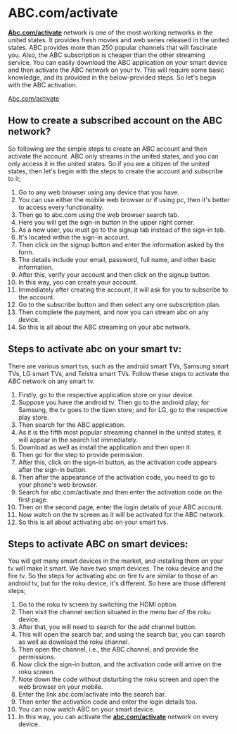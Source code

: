 # ABC.com/activate

**[Abc.com/activate](https://abcactivate.github.io)** network is one of the most working networks in the united states. It provides fresh movies and web series released in the united states. ABC provides more than 250 popular channels that will fascinate you. Also, the ABC subscription is cheaper than the other streaming service. You can easily download the ABC application on your smart device and then activate the ABC network on your tv. This will require some basic knowledge, and its provided in the below-provided steps. So let's begin with the ABC activation.

[Abc.com/activate](getstarted.png)


## How to create a subscribed account on the ABC network?

So following are the simple steps to create an ABC account and then activate the account. ABC only streams in the united states, and you can only access it in the united states. So if you are a citizen of the united states, then let's begin with the steps to create the account and subscribe to it;

1. Go to any web browser using any device that you have.
2. You can use either the mobile web browser or if using pc, then it's better to access every functionality.
3. Then go to abc.com using the web browser search tab.
4. Here you will get the sign-in button in the upper right corner.
5. As a new user, you must go to the signup tab instead of the sign-in tab.
6. It's located within the sign-in account.
7. Then click on the signup button and enter the information asked by the form.
8. The details include your email, password, full name, and other basic information.
9. After this, verify your account and then click on the signup button.
10. In this way, you can create your account.
11. Immediately after creating the account, it will ask for you to subscribe to the account.
12. Go to the subscribe button and then select any one subscription plan.
13. Then complete the payment, and now you can stream abc on any device.
14. So this is all about the ABC streaming on your abc network.

## Steps to activate abc on your smart tv:

There are various smart tvs, such as the android smart TVs, Samsung smart TVs, LG smart TVs, and Telstra smart TVs. Follow these steps to activate the ABC network on any smart tv.

1. Firstly, go to the respective application store on your device.
2. Suppose you have the android tv. Then go to the android play; for Samsung, the tv goes to the tizen store; and for LG, go to the respective play store.
3. Then search for the ABC application.
4. As it is the fifth most popular streaming channel in the united states, it will appear in the search list immediately.
5. Download as well as install the application and then open it.
6. Then go for the step to provide permission.
7. After this, click on the sign-in button, as the activation code appears after the sign-in button.
8. Then after the appearance of the activation code, you need to go to your phone's web browser.
9. Search for abc.com/activate and then enter the activation code on the first page.
10. Then on the second page, enter the login details of your ABC account.
11. Now watch on the tv screen as it will be activated for the ABC network.
12. So this is all about activating abc on your smart tvs.

## Steps to activate ABC on smart devices:

You will get many smart devices in the market, and installing them on your tv will make it smart. We have two smart devices. The roku device and the fire tv. So the steps for activating abc on fire tv are similar to those of an android tv, but for the roku device, it's different. So here are those different steps;

1. Go to the roku tv screen by switching the HDMI option.
2. Then visit the channel section situated in the menu bar of the roku device.
3. After that, you will need to search for the add channel button.
4. This will open the search bar, and using the search bar, you can search as well as download the roku channel.
5. Then open the channel, i.e., the ABC channel, and provide the permissions.
6. Now click the sign-in button, and the activation code will arrive on the roku screen.
7. Note down the code without disturbing the roku screen and open the web browser on your mobile.
8. Enter the link abc.com/activate into the search bar.
9. Then enter the activation code and enter the login details too.
10. You can now watch ABC on your smart device.
11. In this way, you can activate the **[abc.com/activate](https://abcactivate.github.io)** network on every device.
